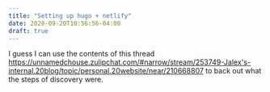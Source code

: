 ```yaml
---
title: "Setting up hugo + netlify"
date: 2020-09-20T10:56:56-04:00
draft: true
---
```

I guess I can use the contents of this thread
https://unnamedchouse.zulipchat.com/#narrow/stream/253749-Jalex's-internal.20blog/topic/personal.20website/near/210668807
to back out what the steps of discovery were.
